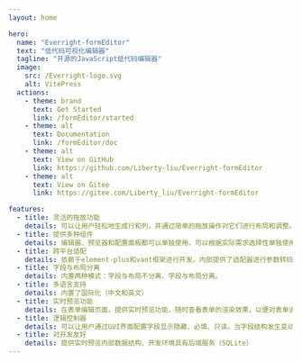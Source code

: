 ```yaml
---
layout: home

hero:
  name: "Everright-formEditor"
  text: "低代码可视化编辑器"
  tagline: "开源的JavaScript低代码编辑器"
  image:
    src: /Everright-logo.svg
    alt: VitePress
  actions:
    - theme: brand
      text: Get Started
      link: /formEditor/started
    - theme: alt
      text: Documentation
      link: /formEditor/doc
    - theme: alt
      text: View on GitHub
      link: https://github.com/Liberty-liu/Everright-formEditor
    - theme: alt
      text: View on Gitee
      link: https://gitee.com/Liberty_liu/Everright-formEditor

features:
  - title: 灵活的拖放功能
    details: 可以让用户轻松地生成行和列，并通过简单的拖放操作对它们进行布局和调整。无论是在设计表单还是创建页面，这个功能极大地提高用户的工作效率
  - title: 提供多种组件
    details: 编辑器、预览器和配置面板都可以单独使用，可以根据实际需求选择性单独使用配置面板，满足不同场景下的需求
  - title: 跨平台适配
    details: 依赖于element-plus和vant框架进行开发。内部提供了适配器进行参数转码，以达到最佳的体现。
  - title: 字段与布局分离
    details: 内置两种模式：字段与布局不分离、字段与布局分离。
  - title: 多语言支持
    details: 内置了国际化（中文和英文）
  - title: 实时预览功能
    details: 在表单编辑页面，提供实时预览功能，随时查看表单的渲染效果，以便对表单进行调整和优化
  - title: 逻辑控制器
    details: 可以让用户通过GUI界面配置字段显示隐藏、必填、只读。当字段结构发生变动，为了保证逻辑控制的准确性，自动删除相应的逻辑规则
  - title: 对开发友好
    details: 提供实时预览内部数据结构、开发环境具有后端服务（SQLite）
---
```


<VPTeamPage class="recommendBlog">
  <VPTeamPageSection>
    <template #title>推荐优质博主</template>
    <template #members>
      <VPTeamMembers size="small" :members="members" />
    </template>
  </VPTeamPageSection>
</VPTeamPage>

<script setup>
import { useData, useRoute, useRouter } from 'vitepress'
import {
  VPTeamPage,
  VPTeamPageTitle,
  VPTeamMembers,
  VPTeamPageSection
} from 'vitepress/theme'
// import db from '/theme/VPTeamMembers.vue'
const {
  lang
} = useData()
const members = [
  {
    avatar: '/img/promotion/wechat/491681738656_.pic.jpg',
    name: '若川视野',
    desc: '公众号「若川视野」作者，组织了<a target="_blank" href="https://juejin.cn/post/7079706017579139102">源码共读活动</a>，帮助了几千人学习源码。写有<a target="_blank" href="https://juejin.cn/column/6960551178908205093">《学习源码整体架构系列》</a> 30余篇。',
    links: [
      {
        icon: 'github',
        link: 'https://github.com/lxchuan12'
      }
    ]
  },
  {
    avatar: '/img/promotion/wechat/321682043130_.pic.jpg',
    name: '前端早读课',
    desc: '关注前端，产品体验设计，更关注前端同行的成长。 每天清晨五点早读，七万+同行相伴成长。',
  },
  {
    avatar: '/img/promotion/wechat/161682054821_.pic.jpg',
    name: '前端迷',
    desc: '『前端迷』公众号是一个公益性的前端技术分享社区，不定期为前端开发者带来面试经验，源码解析以及技术分享，欢迎大家订阅。',
    links: [
      { icon: 'github', link: 'https://github.com/fxxqq' }
    ]
  },
  {
    avatar: '/img/promotion/wechat/181682329576_.pic.jpg',
    name: 'GitHub黑板报',
    desc: '专注于分享 GitHub 上知名的 Python、Java、Web、AI、数据分析等多个领域的优质学习资源、开源项目及开发者工具，为程序员提供优质的开源项目。'
  },
  {
    avatar: '/img/promotion/wechat/131682256691_.pic.jpg',
    name: '前端下午茶',
    desc: '一个专业又有意思的前端公众号，囊括 Vue、React、GraphQL、浏览器原理、Node、工程化等各方面多维度精选干货好文，非常适合前端开发者巩固基础、拓展视野。',
    links: [
      { icon: 'github', link: 'https://github.com/SHERlocked93/blog' }
    ]
  },
  {
    avatar: '/img/promotion/tiktok/691683369864_.pic.jpg',
    name: 'AI探长',
    type: 'tiktok',
    desc: '华为云最有价值专家 MVP; 微软认证人工智能专家MPP; 人民有点出版社科技书籍金牌领读人;<br> <strong>专注学习资源介绍、行业热点追踪、学习经验分享;</strong>'
  }
]
</script>

<style lang="scss" scoped>
.recommendBlog {
  margin-top: 60px;
  :deep{
    .avatar-img {
      border-radius:0
    }
  }
}
</style>
